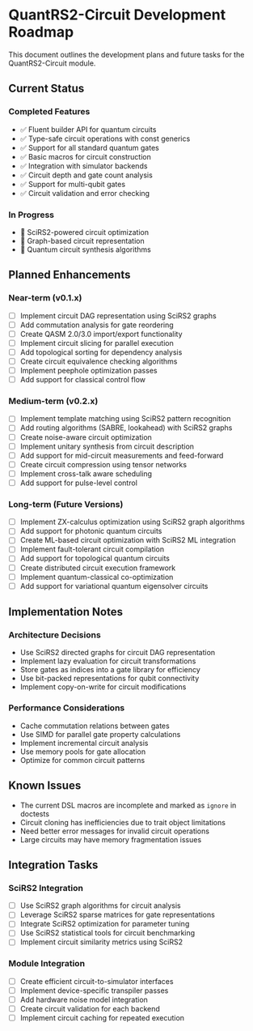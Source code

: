 # QuantRS2-Circuit Development Roadmap

This document outlines the development plans and future tasks for the QuantRS2-Circuit module.

## Current Status

### Completed Features

- ✅ Fluent builder API for quantum circuits
- ✅ Type-safe circuit operations with const generics
- ✅ Support for all standard quantum gates
- ✅ Basic macros for circuit construction
- ✅ Integration with simulator backends
- ✅ Circuit depth and gate count analysis
- ✅ Support for multi-qubit gates
- ✅ Circuit validation and error checking

### In Progress

- 🔄 SciRS2-powered circuit optimization
- 🔄 Graph-based circuit representation
- 🔄 Quantum circuit synthesis algorithms

## Planned Enhancements

### Near-term (v0.1.x)

- [ ] Implement circuit DAG representation using SciRS2 graphs
- [ ] Add commutation analysis for gate reordering
- [ ] Create QASM 2.0/3.0 import/export functionality
- [ ] Implement circuit slicing for parallel execution
- [ ] Add topological sorting for dependency analysis
- [ ] Create circuit equivalence checking algorithms
- [ ] Implement peephole optimization passes
- [ ] Add support for classical control flow

### Medium-term (v0.2.x)

- [ ] Implement template matching using SciRS2 pattern recognition
- [ ] Add routing algorithms (SABRE, lookahead) with SciRS2 graphs
- [ ] Create noise-aware circuit optimization
- [ ] Implement unitary synthesis from circuit description
- [ ] Add support for mid-circuit measurements and feed-forward
- [ ] Create circuit compression using tensor networks
- [ ] Implement cross-talk aware scheduling
- [ ] Add support for pulse-level control

### Long-term (Future Versions)

- [ ] Implement ZX-calculus optimization using SciRS2 graph algorithms
- [ ] Add support for photonic quantum circuits
- [ ] Create ML-based circuit optimization with SciRS2 ML integration
- [ ] Implement fault-tolerant circuit compilation
- [ ] Add support for topological quantum circuits
- [ ] Create distributed circuit execution framework
- [ ] Implement quantum-classical co-optimization
- [ ] Add support for variational quantum eigensolver circuits

## Implementation Notes

### Architecture Decisions
- Use SciRS2 directed graphs for circuit DAG representation
- Implement lazy evaluation for circuit transformations
- Store gates as indices into a gate library for efficiency
- Use bit-packed representations for qubit connectivity
- Implement copy-on-write for circuit modifications

### Performance Considerations
- Cache commutation relations between gates
- Use SIMD for parallel gate property calculations
- Implement incremental circuit analysis
- Use memory pools for gate allocation
- Optimize for common circuit patterns

## Known Issues

- The current DSL macros are incomplete and marked as `ignore` in doctests
- Circuit cloning has inefficiencies due to trait object limitations
- Need better error messages for invalid circuit operations
- Large circuits may have memory fragmentation issues

## Integration Tasks

### SciRS2 Integration
- [ ] Use SciRS2 graph algorithms for circuit analysis
- [ ] Leverage SciRS2 sparse matrices for gate representations
- [ ] Integrate SciRS2 optimization for parameter tuning
- [ ] Use SciRS2 statistical tools for circuit benchmarking
- [ ] Implement circuit similarity metrics using SciRS2

### Module Integration
- [ ] Create efficient circuit-to-simulator interfaces
- [ ] Implement device-specific transpiler passes
- [ ] Add hardware noise model integration
- [ ] Create circuit validation for each backend
- [ ] Implement circuit caching for repeated execution